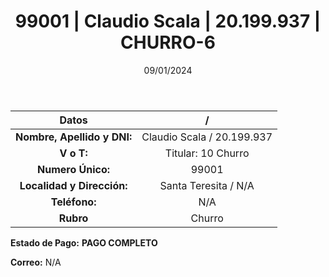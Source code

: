 ﻿---
title: 99001 | Claudio Scala | 20.199.937 | CHURRO-6
date: 09/01/2024
draft: false
tags: ['santa teresita', 'titular', 'churro']
---

|          **Datos**          |  /  |
|:---------------------------:|:---:|
| **Nombre, Apellido y DNI:** | Claudio Scala / 20.199.937 |
|          **V o T:**         | Titular: 10 Churro |
|      **Numero Único:**      | 99001 |
|  **Localidad y Dirección:** | Santa Teresita / N/A |
|        **Teléfono:**        | N/A |
|          **Rubro**          | Churro |

**Estado de Pago:** **PAGO COMPLETO**

**Correo:** N/A

